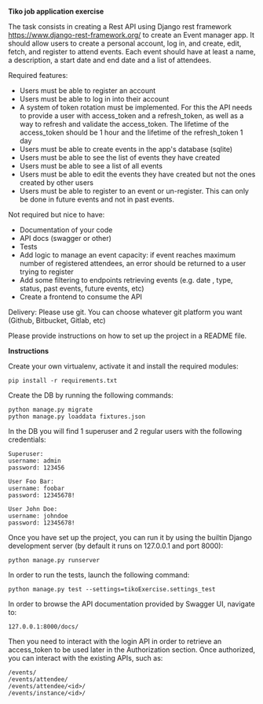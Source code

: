 **Tiko job application exercise**

The task consists in creating a Rest API using Django rest framework https://www.django-rest-framework.org/ to create an Event manager app.
It should allow users to create a personal account, log in, and create, edit, fetch, and register to attend events.
Each event should have at least a name, a description, a start date and end date and a list of attendees.

Required features:
* Users must be able to register an account
* Users must be able to log in into their account
* A system of token rotation must be implemented. For this the API needs to provide a user with access_token and a refresh_token, as well as a way to refresh and validate the access_token. The lifetime of the access_token should be 1 hour and the lifetime of the refresh_token 1 day
* Users must be able to create events in the app's database (sqlite)
* Users must be able to see the list of events they have created
* Users must be able to see a list of all events
* Users must be able to edit the events they have created but not the ones created by other users
* Users must be able to register to an event or un-register. This can only be done in future events and not in past events.

Not required but nice to have:
* Documentation of your code
* API docs (swagger or other)
* Tests
* Add logic to manage an event capacity: if event reaches maximum number of registered attendees, an error should be returned to a user trying to register
* Add some  filtering to endpoints retrieving events (e.g. date , type, status, past events, future events, etc)
* Create a frontend to consume the API

Delivery:
Please use git. You can choose whatever git platform you want (Github, Bitbucket, Gitlab, etc)

Please provide instructions on how to set up the project in a README file.

**Instructions**

Create your own virtualenv, activate it and install the required modules:

```
pip install -r requirements.txt
```

Create the DB by running the following commands:

```
python manage.py migrate
python manage.py loaddata fixtures.json
```

In the DB you will find 1 superuser and 2 regular users with the following credentials:

```
Superuser:
username: admin
password: 123456
```

```
User Foo Bar:
username: foobar
password: 12345678!
```

```
User John Doe:
username: johndoe
password: 12345678!
```

Once you have set up the project, you can run it by using the builtin Django development server (by default it runs on 127.0.0.1 and port 8000):

```
python manage.py runserver
```

In order to run the tests, launch the following command:

```
python manage.py test --settings=tikoExercise.settings_test
```

In order to browse the API documentation provided by Swagger UI, navigate to:

```
127.0.0.1:8000/docs/
```

Then you need to interact with the login API in order to retrieve an access_token to be used later in the Authorization section.
Once authorized, you can interact with the existing APIs, such as:
```
/events/
/events/attendee/
/events/attendee/<id>/
/events/instance/<id>/
```
